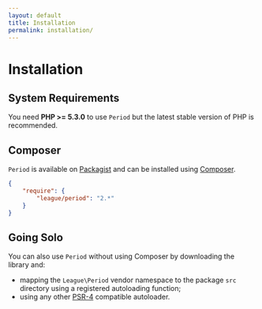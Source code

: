```yaml
---
layout: default
title: Installation
permalink: installation/
---
```


# Installation

## System Requirements

You need **PHP >= 5.3.0** to use `Period` but the latest stable version of PHP is recommended.

## Composer

`Period` is available on [Packagist](https://packagist.org/packages/league/period) and can be installed using [Composer](https://getcomposer.org/).

~~~json
{
    "require": {
        "league/period": "2.*"
    }
}
~~~

## Going Solo

You can also use `Period` without using Composer by downloading the library and:

- mapping the `League\Period` vendor namespace to the package `src` directory using a registered autoloading function;
- using any other [PSR-4](http://www.php-fig.org/psr/psr-4/) compatible autoloader.
